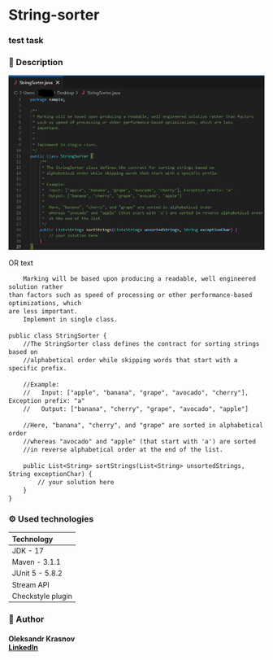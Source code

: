 # String-sorter
### test task

### 📜 Description
![alt text](src/main/resources/images/discriptions-string-sorter.png)

OR text


        Marking will be based upon producing a readable, well engineered solution rather
    than factors such as speed of processing or other performance-based optimizations, which
    are less important.
        Implement in single class.
 
    public class StringSorter {
        //The StringSorter class defines the contract for sorting strings based on
        //alphabetical order while skipping words that start with a specific prefix.
    
        //Example:
        //   Input: ["apple", "banana", "grape", "avocado", "cherry"], Exception prefix: "a"
        //   Output: ["banana", "cherry", "grape", "avocado", "apple"]
    
        //Here, "banana", "cherry", and "grape" are sorted in alphabetical order
        //whereas "avocado" and "apple" (that start with 'a') are sorted 
        //in reverse alphabetical order at the end of the list.
       
        public List<String> sortStrings(List<String> unsortedStrings, String exceptionChar) {
            // your solution here
        }
    }

### ⚙️ Used technologies

| Technology        |
|:------------------|
| JDK - 17          |
| Maven - 3.1.1     |
| JUnit 5 - 5.8.2   |
| Stream API        |
| Checkstyle plugin |

### 📌 Author
#### Oleksandr Krasnov <br/>[LinkedIn](https://www.linkedin.com/in/oleksandr-krasnov)